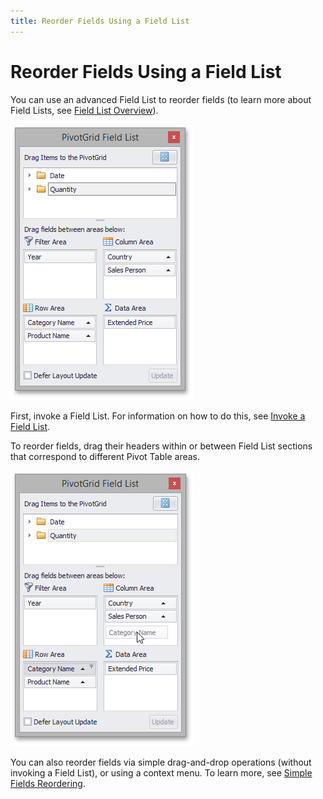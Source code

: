 ```yaml
---
title: Reorder Fields Using a Field List
---
```

# Reorder Fields Using a Field List
You can use an advanced Field List to reorder fields (to learn more about Field Lists, see [Field List Overview](../../../../../interface-elements-for-desktop/articles/pivot-table/field-list-overview.md)).

![EU_XtraPivotGrid_FieldListExcel](../../../../images/Img13517.png)

First, invoke a Field List. For information on how to do this, see [Invoke a Field List](../../../../../interface-elements-for-desktop/articles/pivot-table/field-list/invoke-a-field-list.md).

To reorder fields, drag their headers within or between Field List sections that correspond to different Pivot Table areas.

![EU_XtraPivotGrid_FieldListReordering](../../../../images/Img13522.png)

You can also reorder fields via simple drag-and-drop operations (without invoking a Field List), or using a context menu. To learn more, see [Simple Fields Reordering](../../../../../interface-elements-for-desktop/articles/pivot-table/layout-customization/reorder-fields/simple-fields-reordering.md).